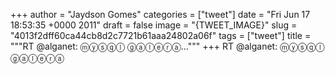 
+++
author = "Jaydson Gomes"
categories = ["tweet"]
date = "Fri Jun 17 18:53:35 +0000 2011"
draft = false
image = "{TWEET_IMAGE}"
slug = "4013f2dff60ca44cb8d2c7721b61aaa24802a06f"
tags = ["tweet"]
title = """RT @alganet: ⓜⓨⓢⓠⓛ ⓖⓐⓛⓔⓡⓐ..."""
+++
RT @alganet: ⓜⓨⓢⓠⓛ ⓖⓐⓛⓔⓡⓐ
